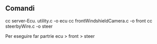 ## Comandi 

cc server-Ecu. utility.c -o ecu 
cc frontWindshieldCamera.c -o front
cc steerbyWire.c -o steer

Per eseguire far partrie ecu > front > steer 